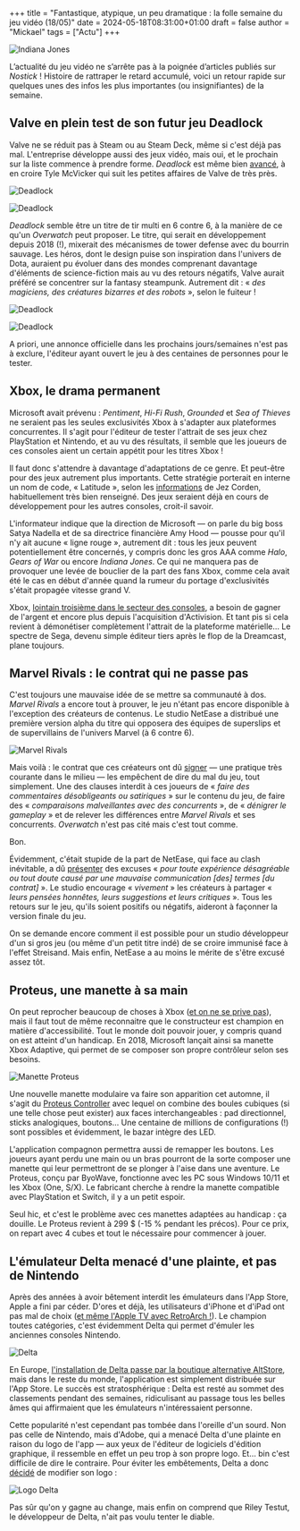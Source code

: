 +++
title = "Fantastique, atypique, un peu dramatique : la folle semaine du jeu vidéo (18/05)"
date = 2024-05-18T08:31:00+01:00
draft = false
author = "Mickael"
tags = ["Actu"]
+++

![Indiana Jones](indy.jpg "À la recherche du week-end perdu.")

L’actualité du jeu vidéo ne s’arrête pas à la poignée d’articles publiés sur *Nostick* ! Histoire de rattraper le retard accumulé, voici un retour rapide sur quelques unes des infos les plus importantes (ou insignifiantes) de la semaine.

## Valve en plein test de son futur jeu Deadlock

Valve ne se réduit pas à Steam ou au Steam Deck, même si c'est déjà pas mal. L'entreprise développe aussi des jeux vidéo, mais oui, et le prochain sur la liste commence à prendre forme. *Deadlock* est même bien [avancé](https://x.com/gabefollower/status/1791311128422748285), à en croire Tyle McVicker qui suit les petites affaires de Valve de très près.

![Deadlock](Deadlock1.jpg "Captures d'écran partagées par Tyle McVicker.")

![Deadlock](Deadlock2.jpg "")


*Deadlock* semble être un titre de tir multi en 6 contre 6, à la manière de ce qu'un *Overwatch* peut proposer. Le titre, qui serait en développement depuis 2018 (!), mixerait des mécanismes de tower defense avec du bourrin sauvage. Les héros, dont le design puise son inspiration dans l'univers de Dota, auraient pu évoluer dans des mondes comprenant davantage d'éléments de science-fiction mais au vu des retours négatifs, Valve aurait préféré se concentrer sur la fantasy steampunk. Autrement dit : « *des magiciens, des créatures bizarres et des robots* », selon le fuiteur ! 

![Deadlock](Deadlock3.jpg "")

![Deadlock](Deadlock4.jpg "")

 A priori, une annonce officielle dans les prochains jours/semaines n'est pas à exclure, l'éditeur ayant ouvert le jeu à des centaines de personnes pour le tester.

## Xbox, le drama permanent

Microsoft avait prévenu : *Pentiment*, *Hi-Fi Rush*, *Grounded* et *Sea of Thieves* ne seraient pas les seules exclusivités Xbox à s'adapter aux plateformes concurrentes. Il s'agit pour l'éditeur de tester l'attrait de ses jeux chez PlayStation et Nintendo, et au vu des résultats, il semble que les joueurs de ces consoles aient un certain appétit pour les titres Xbox !

Il faut donc s'attendre à davantage d'adaptations de ce genre. Et peut-être pour des jeux autrement plus importants. Cette stratégie porterait en interne un nom de code, « Latitude », selon les [informations](https://www.windowscentral.com/microsoft/microsofts-quest-for-short-term-dollardollardollar-is-doing-long-term-damage-to-windows-surface-xbox-and-beyond) de Jez Corden, habituellement très bien renseigné. Des jeux seraient déjà en cours de développement pour les autres consoles, croit-il savoir.

L'informateur indique que la direction de Microsoft — on parle du big boss Satya Nadella et de sa directrice financière Amy Hood — pousse pour qu'il n'y ait aucune « ligne rouge », autrement dit : tous les jeux peuvent potentiellement être concernés, y compris donc les gros AAA comme *Halo*, *Gears of War* ou encore *Indiana Jones*. Ce qui ne manquera pas de provoquer une levée de bouclier de la part des fans Xbox, comme cela avait été le cas en début d'année quand la rumeur du portage d'exclusivités s'était propagée vitesse grand V.

Xbox, [lointain troisième dans le secteur des consoles](https://nostick.fr/articles/2024/mai/1505-bonjour-tristesse-chez-xbox/), a besoin de gagner de l'argent et encore plus depuis l'acquisition d'Activision. Et tant pis si cela revient à démonétiser complètement l'attrait de la plateforme matérielle… Le spectre de Sega, devenu simple éditeur tiers après le flop de la Dreamcast, plane toujours.

## Marvel Rivals : le contrat qui ne passe pas

C'est toujours une mauvaise idée de se mettre sa communauté à dos. *Marvel Rivals* a encore tout à prouver, le jeu n'étant pas encore disponible à l'exception des créateurs de contenus. Le studio NetEase a distribué une première version alpha du titre qui opposera des équipes de superslips et de supervillains de l'univers Marvel (à 6 contre 6).

![Marvel Rivals](marvel.jpg "")

Mais voilà : le contrat que ces créateurs ont dû [signer](https://twitter.com/A_Seagull/status/1789468582281400792) — une pratique très courante dans le milieu — les empêchent de dire du mal du jeu, tout simplement. Une des clauses interdit à ces joueurs de « *faire des commentaires désobligeants ou satiriques* » sur le contenu du jeu, de faire des « *comparaisons malveillantes avec des concurrents* », de « *dénigrer le gameplay* » et de relever les différences entre *Marvel Rivals* et ses concurrents. *Overwatch* n'est pas cité mais c'est tout comme.

Bon. 

Évidemment, c'était stupide de la part de NetEase, qui face au clash inévitable, a dû [présenter](https://twitter.com/MarvelRivals/status/1789895401723822410) des excuses « *pour toute expérience désagréable ou tout doute causé par une mauvaise communication [des] termes [du contrat]* ». Le studio encourage « *vivement* » les créateurs à partager « *leurs pensées honnêtes, leurs suggestions et leurs critiques* ». Tous les retours sur le jeu, qu'ils soient positifs ou négatifs, aideront à façonner la version finale du jeu.

On se demande encore comment il est possible pour un studio développeur d'un si gros jeu (ou même d'un petit titre indé) de se croire immunisé face à l'effet Streisand. Mais enfin, NetEase a au moins le mérite de s'être excusé assez tôt.

## Proteus, une manette à sa main

On peut reprocher beaucoup de choses à Xbox ([et on ne se prive pas](https://nostick.fr/articles/2024/mai/1505-bonjour-tristesse-chez-xbox/)), mais il faut tout de même reconnaitre que le constructeur est champion en matière d'accessibilité. Tout le monde doit pouvoir jouer, y compris quand on est atteint d'un handicap. En 2018, Microsoft lançait ainsi sa manette Xbox Adaptive, qui permet de se composer son propre contrôleur selon ses besoins. 

![Manette Proteus](Proteus.jpg "Proteus est une manette modulaire adaptée à toutes les situations.")

Une nouvelle manette modulaire va faire son apparition cet automne, il s'agit du [Proteus Controller](https://www.byowave.com/product/proteus-controller-kit-vip) avec lequel on combine des boules cubiques (si une telle chose peut exister) aux faces interchangeables : pad directionnel, sticks analogiques, boutons… Une centaine de millions de configurations (!) sont possibles et évidemment, le bazar intègre des LED.

L'application compagnon permettra aussi de remapper les boutons. Les joueurs ayant perdu une main ou un bras pourront de la sorte composer une manette qui leur permettront de se plonger à l'aise dans une aventure. Le Proteus, conçu par ByoWave, fonctionne avec les PC sous Windows 10/11 et les Xbox (One, S/X). Le fabricant cherche à rendre la manette compatible avec PlayStation et Switch, il y a un petit espoir.

Seul hic, et c'est le problème avec ces manettes adaptées au handicap : ça douille. Le Proteus revient à 299 $ (-15 % pendant les précos). Pour ce prix, on repart avec 4 cubes et tout le nécessaire pour commencer à jouer.

## L'émulateur Delta menacé d'une plainte, et pas de Nintendo

Après des années à avoir bêtement interdit les émulateurs dans l'App Store, Apple a fini par céder. D'ores et déjà, les utilisateurs d'iPhone et d'iPad ont pas mal de choix ([et même l'Apple TV avec RetroArch !](https://nostick.fr/articles/2024/mai/1705-apple-tv-retroarch/)). Le champion toutes catégories, c'est évidemment Delta qui permet d'émuler les anciennes consoles Nintendo.

![Delta](Delta4.jpg "")

En Europe, [l'installation de Delta passe par la boutique alternative AltStore](https://nostick.fr/articles/2024/avril/1904-comment-installer-et-utiliser-delta/), mais dans le reste du monde, l'application est simplement distribuée sur l'App Store. Le succès est stratosphérique : Delta est resté au sommet des classements pendant des semaines, ridiculisant au passage tous les belles âmes qui affirmaient que les émulateurs n'intéressaient personne.

Cette popularité n'est cependant pas tombée dans l'oreille d'un sourd. Non pas celle de Nintendo, mais d'Adobe, qui a menacé Delta d'une plainte en raison du logo de l'app — aux yeux de l'éditeur de logiciels d'édition graphique, il ressemble en effet un peu trop à son propre logo. Et… bin c'est difficile de dire le contraire. Pour éviter les embêtements, Delta a donc [décidé](https://fosstodon.org/@altstore/112457898141250024) de modifier son logo :

![Logo Delta](Delta.jpg "À gauche, le logo d'Adobe. Au centre, l'ancien logo Delta. À droite, le nouveau.")

Pas sûr qu'on y gagne au change, mais enfin on comprend que Riley Testut, le développeur de Delta, n'ait pas voulu tenter le diable.